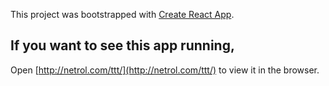 This project was bootstrapped with [Create React App](https://github.com/facebook/create-react-app).

## If you want to see this app running,

Open [http://netrol.com/ttt/](http://netrol.com/ttt/) to view it in the browser.
